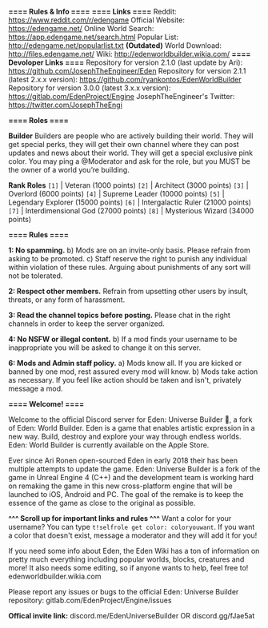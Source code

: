 **==== Rules & Info ====**
**==== Links ====**
Reddit: https://www.reddit.com/r/edengame
Official Website: https://edengame.net/
Online World Search: https://app.edengame.net/search.html
Popular List: http://edengame.net/popularlist.txt **(Outdated)**
World Download: http://files.edengame.net/
Wiki: http://edenworldbuilder.wikia.com/
**==== Devoloper Links ====**
Repository for version 2.1.0 (last update by Ari): https://github.com/JosephTheEngineer/Eden
Repository for version 2.1.1 (latest 2.x.x version): https://github.com/ryankontos/EdenWorldBuilder
Repository for version 3.0.0 (latest 3.x.x version): https://gitlab.com/EdenProject/Engine
JosephTheEngineer's Twitter: https://twitter.com/JosephTheEngi

**==== Roles ====**

**Builder**
Builders are people who are actively building their world.  They will get special perks, they will get their own channel where they can post updates and news about their world.  They will get a special exclusive pink color. You may ping a @Moderator and ask for the role, but you MUST be the owner of a world you’re building.

**Rank Roles**
`[1]`  |  Veteran (1000 points)
`[2]`  |  Architect (3000 points)
`[3]`  |  Overlord (6000 points)
`[4]`  |  Supreme Leader (10000 points)
`[5]`  |  Legendary Explorer (15000 points)
`[6]`  |  Intergalactic Ruler (21000 points)
`[7]`  |  Interdimensional God (27000 points)
`[8]`  |  Mysterious Wizard (34000 points)

**==== Rules ====**

**1: No spamming.**
b) Mods are on an invite-only basis. Please refrain from asking to be promoted.
c) Staff reserve the right to punish any individual within violation of these rules. Arguing about punishments of any sort will not be tolerated.

**2: Respect other members.**
Refrain from upsetting other users by insult, threats, or any form of harassment.

**3: Read the channel topics before posting.**
Please chat in the right channels in order to keep the server organized.

**4: No NSFW or illegal content.**
b) If a mod finds your username to be inappropriate you will be asked to change it on this server.

**6: Mods and Admin staff policy.**
a) Mods know all. If you are kicked or banned by one mod, rest assured every mod will know.
b) Mods take action as necessary. If you feel like action should be taken and isn't, privately message a mod.

**==== Welcome! ====**

Welcome to the official Discord server for Eden: Universe Builder :wave:, a fork of Eden: World Builder.
Eden is a game that enables artistic expression in a new way. Build, destroy and explore your way through endless worlds. Eden: World Builder is currently available on the Apple Store.

Ever since Ari Ronen open-sourced Eden in early 2018 their has been multiple attempts to update the game.
Eden: Universe Builder is a fork of the game in Unreal Engine 4 (C++) and the development team is working hard on remaking the game in this new cross-platform engine that will be launched to iOS, Android and PC. The goal of the remake is to keep the essence of the game as close to  the original as possible.

**^^^ Scroll up for important links and rules ^^^**
Want a color for your username? You can type `t!selfrole get color: coloryouwant`. If you want a color that doesn't exist, message a moderator and they will add it for you!

If you need some info about Eden, the Eden Wiki has a ton of information on pretty much everything including popular worlds, blocks, creatures and more! It also needs some editing, so if anyone wants to help, feel free to! edenworldbuilder.wikia.com

Please report any issues or bugs to the official Eden: Universe Builder repository: gitlab.com/EdenProject/Engine/issues


**Offical invite link:** discord.me/EdenUniverseBuilder        OR         discord.gg/fJae5at
